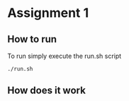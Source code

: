 # Assignment 1
## How to run
To run simply execute the run.sh script

    ./run.sh
## How does it work

